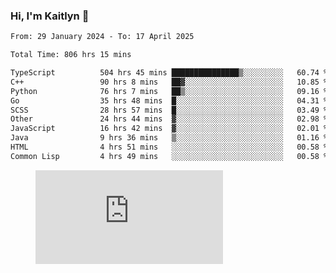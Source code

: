 ### Hi, I'm Kaitlyn 👋
<!--START_SECTION:waka-->

```txt
From: 29 January 2024 - To: 17 April 2025

Total Time: 806 hrs 15 mins

TypeScript          504 hrs 45 mins ███████████████▒░░░░░░░░░   60.74 %
C++                 90 hrs 8 mins   ██▓░░░░░░░░░░░░░░░░░░░░░░   10.85 %
Python              76 hrs 7 mins   ██▒░░░░░░░░░░░░░░░░░░░░░░   09.16 %
Go                  35 hrs 48 mins  █░░░░░░░░░░░░░░░░░░░░░░░░   04.31 %
SCSS                28 hrs 57 mins  █░░░░░░░░░░░░░░░░░░░░░░░░   03.49 %
Other               24 hrs 44 mins  ▓░░░░░░░░░░░░░░░░░░░░░░░░   02.98 %
JavaScript          16 hrs 42 mins  ▓░░░░░░░░░░░░░░░░░░░░░░░░   02.01 %
Java                9 hrs 36 mins   ▒░░░░░░░░░░░░░░░░░░░░░░░░   01.16 %
HTML                4 hrs 51 mins   ░░░░░░░░░░░░░░░░░░░░░░░░░   00.58 %
Common Lisp         4 hrs 49 mins   ░░░░░░░░░░░░░░░░░░░░░░░░░   00.58 %
```

<!--END_SECTION:waka-->

<figure><embed src="https://wakatime.com/share/@018d58bc-3d22-46c9-b2d7-4ed36fb8172d/243b5d9b-77cd-4133-89ff-dcc8f225fa18.svg"></embed></figure>
